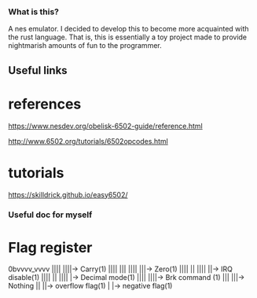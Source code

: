 ### What is this?
A nes emulator. I decided to develop this to become more acquainted with
the rust language. That is, this is essentially a toy project made 
to provide nightmarish amounts of fun to the programmer.

## Useful links
# references
https://www.nesdev.org/obelisk-6502-guide/reference.html

http://www.6502.org/tutorials/6502opcodes.html

# tutorials
https://skilldrick.github.io/easy6502/ 


### Useful doc for myself

# Flag register
0bvvvv_vvvv
  |||| ||||-> Carry(1)
  |||| |||
  |||| |||-> Zero(1)
  |||| ||
  |||| ||-> IRQ disable(1)
  |||| ||
  |||| |-> Decimal mode(1)
  ||||
  ||||-> Brk command (1)
  |||
  |||-> Nothing
  ||
  ||-> overflow flag(1)
  |
  |-> negative flag(1)
  
